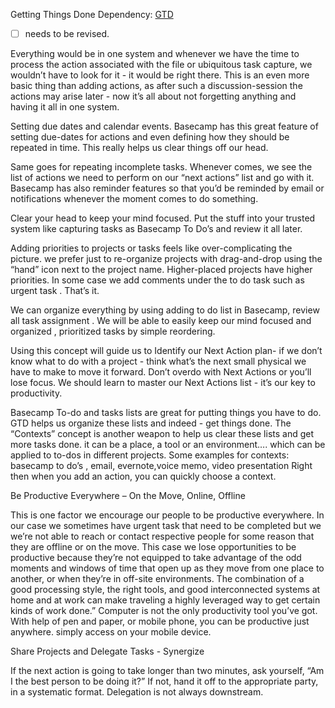 Getting Things Done
Dependency: [GTD](https://www.google.co.jp/search?client=safari&rls=en&q=Getting+Things+Done&ie=UTF-8&oe=UTF-8&gfe_rd=cr&ei=2Oi4Ve-2NufM8geLzoOYDQ)

- [ ] needs to be revised.

Everything would be in one system and whenever we have the time to process the action associated with the file or  ubiquitous task capture, we wouldn’t have to look for it - it would be right there. This is an even more basic thing than adding actions, as after such a discussion-session the actions may arise later - now it’s all about not forgetting anything and having it all in one system.

Setting due dates and calendar events. Basecamp has this great feature of setting due-dates for actions and even defining how they should be repeated in time. This really helps us clear things off our head.

Same goes for repeating incomplete tasks.  Whenever comes, we see the list of actions we need to perform on our “next actions” list and  go with it. Basecamp has also reminder features so that you’d be reminded by email or notifications whenever the moment comes to do something.

Clear your head to keep your mind focused. Put the stuff into your trusted system like capturing tasks as Basecamp To Do’s and review it all later. 

 Adding priorities to projects or tasks feels like over-complicating the picture. we prefer just to re-organize projects with drag-and-drop  using the “hand” icon next to the project name. Higher-placed projects have higher priorities. In some case we add comments under the to do task such as urgent task . That’s it.

We can organize everything by using adding to do list in Basecamp, review all task assignment . We will be able to easily keep our mind focused and organized , prioritized tasks by simple reordering.

Using this concept will guide us to Identify our Next Action plan- if we don’t know what to do with a project - think what’s the next small physical we have to make to move it forward. Don’t overdo with Next Actions or you’ll lose focus. We should learn to master our Next Actions list - it’s our key to productivity.

Basecamp To-do and tasks lists are great for putting things you have to do. GTD helps us organize these lists and indeed - get things done. The “Contexts” concept is another weapon to help us clear these lists and get more tasks done.  it can be a place, a tool or an environment…. which can be applied to to-dos in different projects. Some examples for contexts: basecamp to do’s , email, evernote,voice memo, video presentation Right then when you add an action, you can quickly choose a context.

Be Productive Everywhere – On the Move, Online, Offline

This is one factor we encourage our people to be productive everywhere. In our case we sometimes have urgent task that need to be completed but we we’re not able to reach or contact respective people for some reason that they are offline or on the move. This case we lose opportunities to be productive because they’re not equipped to take advantage of the odd moments and windows of time that open up as they move from one place to another, or when they’re in off-site environments. The combination of a good processing style, the right tools, and good interconnected systems at home and at work can make traveling a highly leveraged way to get certain kinds of work done.” Computer is not the only productivity tool you’ve got. With help of pen and paper, or mobile phone, you can be productive just anywhere. simply access on your mobile device.

Share Projects and Delegate Tasks - Synergize

If the next action is going to take longer than two minutes, ask yourself, “Am I the best person to be doing it?” If not, hand it off to the appropriate party, in a systematic format. Delegation is not always downstream. 